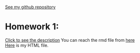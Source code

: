 [See my github repository](https://github.com/BU-IE-360/spring22-RefikaKalyoncu)

# Homework 1:
[Click to see the description]()
You can reach the rmd file from [here](https://github.com/BU-IE-360/spring22-RefikaKalyoncu/blob/gh-pages/Refika_Kalyoncu_HW1.Rmd) <br>
[Here](https://bu-ie-360.github.io/spring22-RefikaKalyoncu/Refika_Kalyoncu_HW1.html) is my HTML file.

